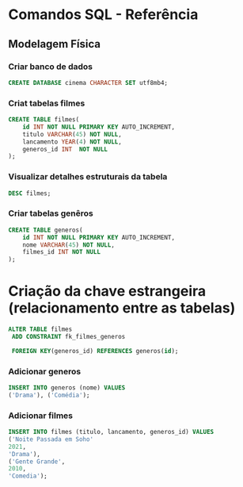 # Comandos SQL - Referência

## Modelagem Física

### Criar banco de dados
```sql
CREATE DATABASE cinema CHARACTER SET utf8mb4;
```

### Criat tabelas filmes

```sql
CREATE TABLE filmes(
    id INT NOT NULL PRIMARY KEY AUTO_INCREMENT,
    titulo VARCHAR(45) NOT NULL,
    lancamento YEAR(4) NOT NULL,
    generos_id INT  NOT NULL
);
```
### Visualizar detalhes estruturais da tabela
```sql
DESC filmes;
```
### Criar tabelas genêros
```sql
CREATE TABLE generos(
    id INT NOT NULL PRIMARY KEY AUTO_INCREMENT,
    nome VARCHAR(45) NOT NULL,
    filmes_id INT NOT NULL
);
```
# Criação da chave estrangeira (relacionamento entre as tabelas)
```sql
ALTER TABLE filmes
 ADD CONSTRAINT fk_filmes_generos

 FOREIGN KEY(generos_id) REFERENCES generos(id);
 ```


 ### Adicionar generos
 ```sql
INSERT INTO generos (nome) VALUES
('Drama'), ('Comédia');
 ```

 ### Adicionar filmes
 ```sql
INSERT INTO filmes (titulo, lancamento, generos_id) VALUES
('Noite Passada em Soho'
2021,
'Drama'),
('Gente Grande',
2010,
'Comedia');

 ```